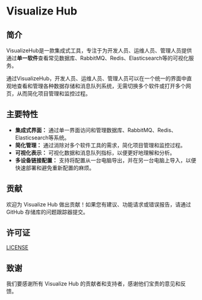 # Visualize Hub

## 简介

VisualizeHub是一款集成式工具，专注于为开发人员、运维人员、管理人员提供通过**单一软件**查看常见数据库、RabbitMQ、Redis、Elasticsearch等的可视化服务。

通过VisualizeHub，开发人员、运维人员、管理人员可以在一个统一的界面中直观地查看和管理各种数据存储和消息队列系统，无需切换多个软件或打开多个网页，从而简化项目管理和监控过程。



## 主要特性

-   **集成式界面：** 通过单一界面访问和管理数据库、RabbitMQ、Redis、Elasticsearch等系统。
-   **简化管理：** 通过消除对多个软件工具的需求，简化项目管理和监控过程。
-   **可视化表示：** 可视化数据和消息队列指标，以便更好地理解和分析。
-   **多设备链接配置：** 支持将配置从一台电脑导出，并在另一台电脑上导入，以便快速部署和避免重新配置的麻烦。





## 贡献

欢迎为 Visualize Hub 做出贡献！如果您有建议、功能请求或错误报告，请通过 GitHub 存储库的问题跟踪器提交。



## 许可证


[LICENSE](LICENSE)
## 致谢

我们要感谢所有 Visualize Hub 的贡献者和支持者，感谢他们宝贵的意见和反馈。